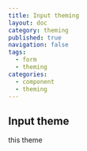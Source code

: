 ```yaml
---
title: Input theming
layout: doc
category: theming
published: true
navigation: false
tags:
  - form
  - theming
categories:
  - component
  - theming
---
```

## Input theme

this theme